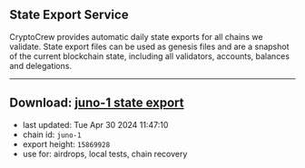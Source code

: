 ## State Export Service
CryptoCrew provides automatic daily state exports for all chains we validate. State export files can be used as genesis files and are a snapshot of the current blockchain state, including all validators, accounts, balances and delegations.

---
**Download: [juno-1 state export](https://dl-eu2.ccvalidators.com/SERVICE/juno/juno-1_export_15869928.json)**
---

- last updated: Tue Apr 30 2024 11:47:10
- chain id: `juno-1`
- export height: `15869928`
- use for: airdrops, local tests, chain recovery

